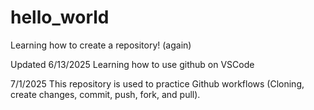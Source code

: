 # hello_world

Learning how to create a repository! (again)

Updated 6/13/2025 Learning how to use github on VSCode

7/1/2025 This repository is used to practice Github workflows (Cloning, create changes, commit, push, fork, and pull).
